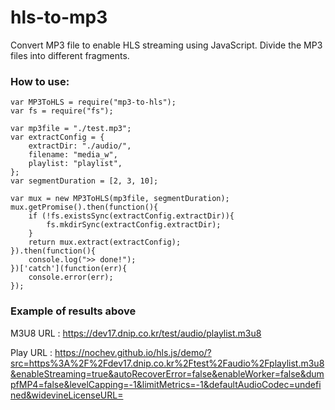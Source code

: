 # hls-to-mp3
Convert MP3 file to enable HLS streaming using JavaScript.
Divide the MP3 files into different fragments.

### How to use:

```
var MP3ToHLS = require("mp3-to-hls");
var fs = require("fs");

var mp3file = "./test.mp3";
var extractConfig = {
    extractDir: "./audio/",
    filename: "media_w",
    playlist: "playlist",
};
var segmentDuration = [2, 3, 10];

var mux = new MP3ToHLS(mp3file, segmentDuration);
mux.getPromise().then(function(){
    if (!fs.existsSync(extractConfig.extractDir)){
        fs.mkdirSync(extractConfig.extractDir);
    }
    return mux.extract(extractConfig);
}).then(function(){
    console.log(">> done!");
})['catch'](function(err){
    console.error(err);
});

```

### Example of results above
M3U8 URL : https://dev17.dnip.co.kr/test/audio/playlist.m3u8

Play URL :  https://nochev.github.io/hls.js/demo/?src=https%3A%2F%2Fdev17.dnip.co.kr%2Ftest%2Faudio%2Fplaylist.m3u8&enableStreaming=true&autoRecoverError=false&enableWorker=false&dumpfMP4=false&levelCapping=-1&limitMetrics=-1&defaultAudioCodec=undefined&widevineLicenseURL=

